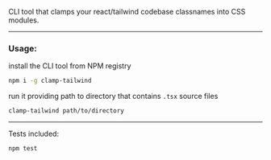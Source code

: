 CLI tool that clamps your react/tailwind codebase classnames into CSS modules.

---

### Usage:

install the CLI tool from NPM registry
```bash
npm i -g clamp-tailwind
```
run it providing path to directory that contains `.tsx` source files
```bash
clamp-tailwind path/to/directory
```

---

Tests included:
```bash
npm test
```
